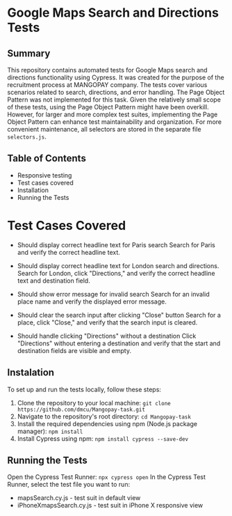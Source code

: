 # Google Maps Search and Directions Tests
## Summary
This repository contains automated tests for Google Maps search and directions functionality using Cypress. It was created for the purpose of the recruitment process at MANGOPAY company. The tests cover various scenarios related to search, directions, and error handling. The Page Object Pattern was not implemented for this task. Given the relatively small scope of these tests, using the Page Object Pattern might have been overkill. However, for larger and more complex test suites, implementing the Page Object Pattern can enhance test maintainability and organization. For more convenient maintenance, all selectors are stored in the separate file `selectors.js`.

## Table of Contents
* Responsive testing
* Test cases covered
* Installation
* Running the Tests

# Test Cases Covered
* Should display correct headline text for Paris search
 Search for Paris and verify the correct headline text.

* Should display correct headline text for London search and directions.
 Search for London, click "Directions," and verify the correct headline text and destination field.

* Should show error message for invalid search
 Search for an invalid place name and verify the displayed error message.

* Should clear the search input after clicking "Close" button
 Search for a place, click "Close," and verify that the search input is cleared.

* Should handle clicking "Directions" without a destination
 Click "Directions" without entering a destination and verify that the start and destination fields are visible and empty.

## Instalation 
To set up and run the tests locally, follow these steps:

1. Clone the repository to your local machine:
`git clone https://github.com/dmcu/Mangopay-task.git`
2. Navigate to the repository's root directory:
`cd Mangopay-task`
3. Install the required dependencies using npm (Node.js package manager):
`npm install`
4. Install Cypress using npm:
`npm install cypress --save-dev`

## Running the Tests
Open the Cypress Test Runner:
`npx cypress open`
In the Cypress Test Runner, select the test file you want to run:
* mapsSearch.cy.js - test suit in default view
* iPhoneXmapsSearch.cy.js - test suit in iPhone X responsive view 



